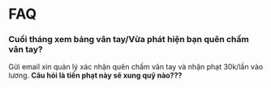 # FAQ

### Cuối tháng xem bảng vân tay/Vừa phát hiện bạn quên chấm vân tay?

Gửi email xin quản lý xác nhận quên chấm vân tay và nhận phạt 30k/lần vào lương. **Câu hỏi là tiền phạt này sẽ xung quỹ nào???**



